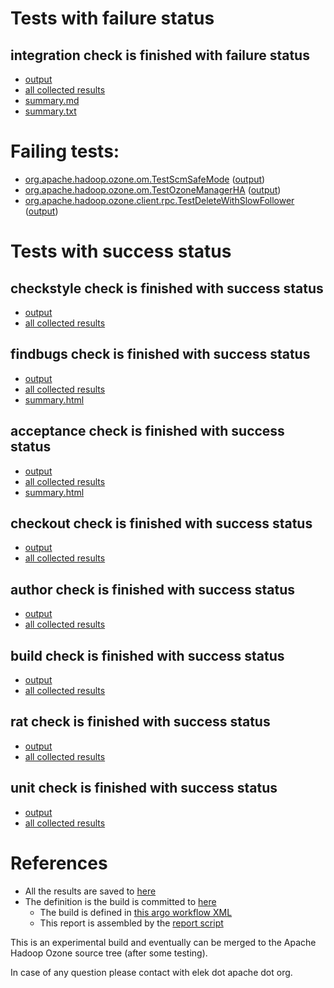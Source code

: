 # Tests with failure status

## integration check is finished with failure status

   * [output](https://raw.githubusercontent.com/elek/ozone-ci-03/master/pr/pr-hdds2348-qpljh/integration/output.log)
   * [all collected results](https://github.com/elek/ozone-ci-03/tree/master/pr/pr-hdds2348-qpljh/integration)
   * [summary.md](https://github.com/elek/ozone-ci-03/tree/master/pr/pr-hdds2348-qpljh/integration/summary.md)
   * [summary.txt](https://github.com/elek/ozone-ci-03/tree/master/pr/pr-hdds2348-qpljh/integration/summary.txt)

# Failing tests: 

 * [org.apache.hadoop.ozone.om.TestScmSafeMode](hadoop-ozone/integration-test/org.apache.hadoop.ozone.om.TestScmSafeMode.txt) ([output](hadoop-ozone/integration-test/org.apache.hadoop.ozone.om.TestScmSafeMode-output.txt))
 * [org.apache.hadoop.ozone.om.TestOzoneManagerHA](hadoop-ozone/integration-test/org.apache.hadoop.ozone.om.TestOzoneManagerHA.txt) ([output](hadoop-ozone/integration-test/org.apache.hadoop.ozone.om.TestOzoneManagerHA-output.txt))
 * [org.apache.hadoop.ozone.client.rpc.TestDeleteWithSlowFollower](hadoop-ozone/integration-test/org.apache.hadoop.ozone.client.rpc.TestDeleteWithSlowFollower.txt) ([output](hadoop-ozone/integration-test/org.apache.hadoop.ozone.client.rpc.TestDeleteWithSlowFollower-output.txt))


# Tests with success status

## checkstyle check is finished with success status

   * [output](https://raw.githubusercontent.com/elek/ozone-ci-03/master/pr/pr-hdds2348-qpljh/checkstyle/output.log)
   * [all collected results](https://github.com/elek/ozone-ci-03/tree/master/pr/pr-hdds2348-qpljh/checkstyle)


## findbugs check is finished with success status

   * [output](https://raw.githubusercontent.com/elek/ozone-ci-03/master/pr/pr-hdds2348-qpljh/findbugs/output.log)
   * [all collected results](https://github.com/elek/ozone-ci-03/tree/master/pr/pr-hdds2348-qpljh/findbugs)
   * [summary.html](https://elek.github.io/ozone-ci-03/pr/pr-hdds2348-qpljh/findbugs/summary.html)


## acceptance check is finished with success status

   * [output](https://raw.githubusercontent.com/elek/ozone-ci-03/master/pr/pr-hdds2348-qpljh/acceptance/output.log)
   * [all collected results](https://github.com/elek/ozone-ci-03/tree/master/pr/pr-hdds2348-qpljh/acceptance)
   * [summary.html](https://elek.github.io/ozone-ci-03/pr/pr-hdds2348-qpljh/acceptance/summary.html)


## checkout check is finished with success status

   * [output](https://raw.githubusercontent.com/elek/ozone-ci-03/master/pr/pr-hdds2348-qpljh/checkout/output.log)
   * [all collected results](https://github.com/elek/ozone-ci-03/tree/master/pr/pr-hdds2348-qpljh/checkout)


## author check is finished with success status

   * [output](https://raw.githubusercontent.com/elek/ozone-ci-03/master/pr/pr-hdds2348-qpljh/author/output.log)
   * [all collected results](https://github.com/elek/ozone-ci-03/tree/master/pr/pr-hdds2348-qpljh/author)


## build check is finished with success status

   * [output](https://raw.githubusercontent.com/elek/ozone-ci-03/master/pr/pr-hdds2348-qpljh/build/output.log)
   * [all collected results](https://github.com/elek/ozone-ci-03/tree/master/pr/pr-hdds2348-qpljh/build)


## rat check is finished with success status

   * [output](https://raw.githubusercontent.com/elek/ozone-ci-03/master/pr/pr-hdds2348-qpljh/rat/output.log)
   * [all collected results](https://github.com/elek/ozone-ci-03/tree/master/pr/pr-hdds2348-qpljh/rat)


## unit check is finished with success status

   * [output](https://raw.githubusercontent.com/elek/ozone-ci-03/master/pr/pr-hdds2348-qpljh/unit/output.log)
   * [all collected results](https://github.com/elek/ozone-ci-03/tree/master/pr/pr-hdds2348-qpljh/unit)




# References

 * All the results are saved to [here](https://github.com/elek/ozone-ci-03/tree/master/pr/pr-hdds2348-qpljh/)
 * The definition is the build is committed to [here](https://github.com/elek/argo-ozone)
    * The build is defined in [this argo workflow XML](https://github.com/elek/argo-ozone/blob/master/ozone-build.yaml)
    * This report is assembled by the [report script](https://github.com/elek/argo-ozone/blob/master/scripts/report.sh)

This is an experimental build and eventually can be merged to the Apache Hadoop Ozone source tree (after some testing).

In case of any question please contact with elek dot apache dot org.
